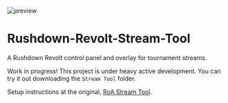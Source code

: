 
![preview](https://cdn.discordapp.com/attachments/574303886869790730/769163753186263070/unknown.png)

# Rushdown-Revolt-Stream-Tool
A Rushdown Revolt control panel and overlay for tournament streams.

Work in progress! This project is under heavy active development. You can try it out downloading the `Stream Tool` folder.

Setup instructions at the original, [RoA Stream Tool](https://github.com/Readek/RoA-Stream-Tool).
